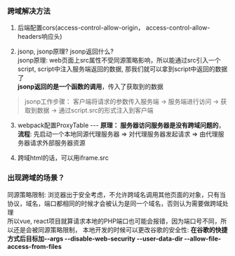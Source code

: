 ### 跨域解决方法
1. 后端配置cors(access-control-allow-origin， access-control-allow-headers响应头)

2. jsonp, jsonp原理? jsonp返回什么?  
jsonp原理: web页面上src属性不受同源策略影响，所以能通过src引入一个script, script中注入服务端返回的数据, 那我们就可以拿到script中返回的数据了  
**jsonp返回的是一个函数的调用**，传入了获取到的数据  
> jsonp工作步骤： 客户端将请求的参数传入服务端 -> 服务端进行访问 -> 获取到数据 -> 通过script.src的形式注入到客户端

3. webpack配置ProxyTable --- **原理： 服务器访问服务器是没有跨域问题的**，**流程**: 先启动一个本地同源代理服务器 => 对代理服务器发起请求 => 由代理服务器请求外部服务器资源

4. 跨域html的话，可以用iframe.src

### 出现跨域的场景？
同源策略限制: 浏览器出于安全考虑，不允许跨域名调用其他页面的对象，只有当协议，域名，端口都相同的时候才会被认为是同一个域名，否则认为需要做跨域处理  
所以vue, react项目就算请求本地的PHP端口也可能会报错，因为端口号不同，所以还是会被同源策略限制， 本地开发的时候可以更改谷歌的安全性:  **在谷歌的快捷方式后目标加--args --disable-web-security --user-data-dir --allow-file-access-from-files**